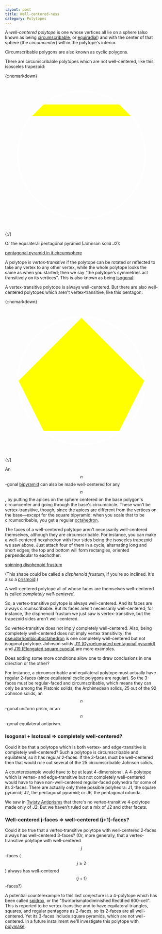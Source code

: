 ```yaml
---
layout: post
title: Well-centered-ness
category: Polytopes
---
```


A _well-centered polytope_ is one whose vertices all lie on a sphere (also known as being [circumscribable](https://en.m.wikipedia.org/wiki/Circumscribed_sphere), or [equiradial](http://www.numericana.com/answer/polyhedra.htm#equi)) and with the center of that sphere (the _circumcenter_) within the polytope's interior.

Circumscribable polygons are also known as cyclic polygons.

There are circumscribable polytopes which are not well-centered, like this isosceles trapezoid:

{::nomarkdown}
<svg viewBox="-60 -60 120 120" version="1.1" xmlns="http://www.w3.org/2000/svg">
<circle r="50" fill="none" stroke="white" stroke-width="1"/>
<polygon points="30,-40 -30,-40 -40,-30 40,-30" fill="yellow" stroke="white" />
</svg>
{:/}

Or the equilateral pentagonal pyramid (Johnson solid J2):

[pentagonal pyramid in it circumsphere](/images/J2.png)

A polytope is _vertex-transitive_ if the polytope can be rotated or reflected to take any vertex to any other vertex, while the whole polytope looks the same as when you started; then we say "the polytope's symmetries act transitively on its vertices". This is also known as being [isogonal](https://en.wikipedia.org/wiki/Isogonal_figure).

A vertex-transitive polytope is always well-centered.
But there are also well-centered polytopes which aren't vertex-transitive,
like this pentagon:

{::nomarkdown}
<svg viewBox="-60 -60 120 120" version="1.1" xmlns="http://www.w3.org/2000/svg">
<circle r="50" fill="none" stroke="white" stroke-width="1"/>
<polygon points="30,40 -30,40 -50,0 0,-50 50,0" fill="yellow" stroke="white" />
</svg>
{:/}

An $$n$$-gonal [bipyramid](https://en.wikipedia.org/wiki/Bipyramid) can also be made
well-centered for any $$n$$, by putting the apices on the sphere centered on the
base polygon's circumcenter and going through the base's circumcircle.
These won't be vertex-transitive, though, since the apices are different from the vertices on the base—except
for the square bipyramid; when you scale that to be circumscribable, you get a regular [octahedron](https://en.wikipedia.org/wiki/Octahedron).

The faces of a well-centered polytope aren't necessarily well-centered themselves,
although they are circumscribable.
For instance, you can make a well-centered hexahedron with four sides
being the isosceles trapezoid we saw above.
Just attach four of them in a cycle, alternating long and short edges;
the top and bottom will form rectangles, oriented perpendicular to eachother:

[spinning disphenoid frustum](/images/isotrapfrust.gif)

(This shape could be called a _disphenoid frustum_, if you're so inclined. It's also
a [prismoid](http://mathworld.wolfram.com/Prismoid.html).)

A well-centered polytope all of whose faces are themselves well-centered
is called _completely well-centered_.

So, a vertex-transitive polytope is always well-centered.
And its faces are always circumscribable.
But its faces aren't necessarily well-centered; for instance,
the disphenoid frustum we just saw is vertex-transitive,
but the trapezoid sides aren't well-centered.

So vertex-transitive does not imply completely well-centered.
Also, being completely well-centered does not imply vertex transitivity;
the [pseudorhombicuboctahedron](https://en.wikipedia.org/wiki/Pseudorhombicuboctahedron)
is one completely well-centered but not isogonal polytope.
Johnson solids [J11 (Gyroelongated pentagonal pyramid)](https://en.wikipedia.org/wiki/Gyroelongated_pentagonal_pyramid) and [J19 (Elongated square cupola)](https://en.wikipedia.org/wiki/Elongated_square_cupola) are more examples.

Does adding some more conditions allow one to draw conclusions in one direction or the other?

For instance, a circumscribable and equilateral polytope
must actually have regular 2-faces (since equilateral cyclic polygons are regular).
So the 3-faces must be regular-faced and circumscribable,
which means they can only be among the Platonic solids, the Archimedean solids, 25 out of the 92 Johnson solids,
an $$n$$-gonal uniform prism, or an $$n$$-gonal equilateral antiprism.

### Isogonal + Isotoxal => completely well-centered?

Could it be that a polytope which is both vertex- and edge-transitive
is completely well-centered?
Such a polytope is circumscribable and equilateral,
so it has regular 2-faces. If the 3-faces must be well-centered then that would rule out 
several of the 25 circumscribable Johnson solids.

A counterexample would have to be at least 4-dimensional.
A 4-polytope which is vertex- and edge-transitive
but not completely well-centered
would have to have non-well-centered regular-faced polyhedra
for some of its 3-faces.
There are actually only three possible polyhedra:
J1, the square pyramid; J2, the pentagonal pyramid; or J6, the pentagonal rotunda.

We saw in [Twisty Antiprisms](/Twisty-Antiprisms/) that there's no vertex-transitive
4-polytope made only of J2. But we haven't ruled out a mix of J2 and other facets.

### Well-centered j-faces => well-centered (j+1)-faces?

Could it be true that a vertex-transitive polytope
with well-centered 2-faces always has well-centered 3-faces?
(Or, more generally, that a vertex-transitive polytope with well-centered
$$j$$-faces ($$j \geq 2$$) always has well-centered $$(j+1)$$-faces?)

A potential counterexample to this last conjecture is a 4-polytope
which has been called [spidrox](http://eusebeia.dyndns.org/4d/spidrox), or the "Swirlprismatodiminished Rectified 600-cell".
This is reported to be vertex-transitive and to
have equilateral triangles, squares, and regular pentagons as 2-faces,
so its 2-faces are all well-centered.
Yet its 3-faces include square pyramids, which are not well-centered.
In a future installment we'll investigate this polytope with [polymake](https://polymake.org/).

